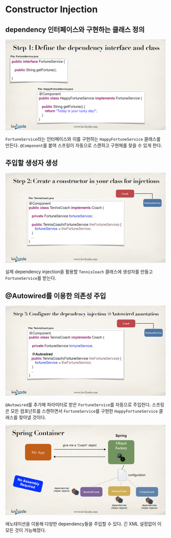# Constructor Injection

## dependency 인터페이스와 구현하는 클래스 정의

![](../../.gitbook/assets/udemy/20200107170026.png)

`FortuneService`라는 인터페이스와 이를 구현하는 `HappyFortuneService` 클래스를 만든다. `@Component`를 붙여 스프링이 자동으로 스캔하고 구현체를 찾을 수 있게 한다.

## 주입할 생성자 생성

![](../../.gitbook/assets/udemy/20200107170034.png)

실제 dependency injection을 활용할 `TennisCoach` 클래스에 생성자를 만들고 `FortuneService`를 받는다.

## @Autowired를 이용한 의존성 주입

![](../../.gitbook/assets/udemy/20200107170044.png)

`@Autowired`를 추가해 파라미터로 받은 `FortuneService`를 자동으로 주입한다. 스프링은 모든 컴포넌트를 스캔하면서 `FortuneService`를 구현한 `HappyFortuneService` 클래스를 찾아낼 것이다.

![](../../.gitbook/assets/udemy/20200107170055.png)

애노테이션을 이용해 다양한 dependency들을 주입할 수 있다. 긴 XML 설정없이 이 모든 것이 가능해졌다.

